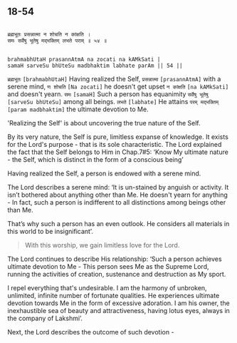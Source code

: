 ## 18-54


```shloka-sa

ब्रह्मभूतः प्रसन्नात्मा न शोचति न कांक्षति ।
समः सर्वेषु भूतेषु मद्भक्तिम् लभते पराम् ॥ ५४ ॥

```
```shloka-sa-hk

brahmabhUtaH prasannAtmA na zocati na kAMkSati |
samaH sarveSu bhUteSu madbhaktim labhate parAm || 54 ||

```
`ब्रह्मभूतः` `[brahmabhUtaH]` Having realized the Self, `प्रसन्नात्मा` `[prasannAtmA]` with a serene mind, `ण शोचति` `[Na zocati]` he doesn't get upset `न कांक्षति` `[na kAMkSati]` and doesn't yearn. `समः` `[samaH]` Such a person has equanimity `सर्वेषु भूतेषु` `[sarveSu bhUteSu]` among all beings. `लभते` `[labhate]` He attains `परम् मद्भक्तिम्` `[param madbhaktim]` the ultimate devotion to Me.

'Realizing the Self' is about uncovering the true nature of the Self. 

By its very nature, the Self is pure, limitless expanse of knowledge. It exists for the Lord's purpose - that is its sole characteristic. The Lord explained the fact that the Self belongs to Him in Chap.7#5: ‘Know My ultimate nature - the Self, which is distinct in the form of a conscious being’

Having realized the Self, a person is endowed with a serene mind. 

The Lord describes a serene mind: ‘It is un-stained by anguish or activity. It isn’t bothered about anything other than Me. He doesn't yearn for anything - In fact, such a person is indifferent to all distinctions among beings other than Me. 

That’s why such a person has an even outlook. He considers all materials in this world to be insignificant’. 



<a name='applnote_232'></a>
> With this worship, we gain limitless love for the Lord.



The Lord continues to describe His relationship: ‘Such a person achieves ultimate devotion to Me - This person sees Me as the Supreme Lord, running the activities of creation, sustenance and destruction as My sport. 

I repel everything that's undesirable. I am the harmony of unbroken, unlimited, infinite number of fortunate qualities. He experiences ultimate devotion towards Me in the form of excessive adoration. I am his owner, the inexhaustible sea of beauty and attractiveness, having lotus eyes, always in the company of Lakshmi’.

Next, the Lord describes the outcome of such devotion -


